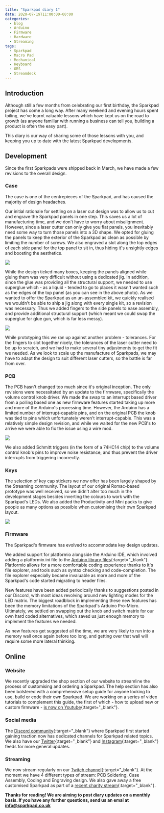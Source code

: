 ```yaml
---
title: "Sparkpad diary 1"
date: 2020-07-19T11:00:00-00:00
categories:
  - blog
  - Arduino
  - Firmware
  - Hardware
  - Streaming
tags:
  - Sparkpad
  - Macro Pad
  - Mechanical
  - Keyboard
  - OBS
  - Streamdeck
---
```


## Introduction
Although still a few months from celebrating our first birthday, the Sparkpad project has come a long way. After many weekend and evening hours spent toiling, we've learnt valuable lessons which have kept us on the road to growth (as anyone familiar with running a business can tell you, building a product is often the easy part).

This diary is our way of sharing some of those lessons with you, and keeping you up to date with the latest Sparkpad developments. 

## Development
Since the first Sparkpads were shipped back in March, we have made a few revisions to the overall design.

### Case
The case is one of the centrepieces of the Sparkpad, and has caused the majority of design headaches. 

Our initial rationale for settling on a laser cut design was to allow us to cut and engrave the Sparkpad panels in one step. This saves us a lot of manufacturing time, and we don't have to worry about misalignment. However, since a laser cutter can only give you flat panels, you inevitably need some way to turn those panels into a 3D shape. We opted for gluing the panels to keep the exterior of the Sparkpad as clean as possible by limiting the number of screws. We also engraved a slot along the top edges of each side panel for the top panel to sit in, thus hiding it's unsightly edges and boosting the aesthetics.

![](/assets/images/glue.jpg)

While the design ticked many boxes, keeping the panels aligned while gluing them was very difficult without using a dedicated jig. In addition, since the glue was providing all the structural support, we needed to use superglue which - as a liquid - tended to go to places it wasn't wanted such as the edges of the top panel (as you can see in the above photo). As we wanted to offer the Sparkpad as an un-assembled kit, we quickly realised we wouldn't be able to ship a jig along with every single kit, so a revision was necessary. Thus we added fingers to the side panels to ease assembly, and provide additional structural support (which meant we could swap the superglue for glue gun, which is far less messy). 

![](/assets/images/fingers.jpg)

While prototyping this we ran up against another problem - tolerances. For the fingers to slot together nicely, the tolerances of the laser cutter need to be up to scratch, and we had to make several tiny adjustments to get the fit we needed. As we look to scale up the manufacture of Sparkpads, we may have to adapt the design to suit different laser cutters, so the battle is far from over.

### PCB
The PCB hasn't changed too much since it's original inception. The only revisions were necessitated by an update to the firmware, specifically the volume control knob driver. We made the swap to an interrupt based driver from a polling based one as new firmware features started taking up more and more of the Arduino's processing time. However, the Arduino has a limited number of interrupt-capable pins, and on the original PCB the knob was tied to pins which unfortunately weren't interrupt-capable. This was a relatively simple design revision, and while we waited for the new PCB's to arrive we were able to fix the issue using a wire mod.

![](/assets/images/mod.jpg)

We also added Schmitt triggers (in the form of a 74HC14 chip) to the volume control knob's pins to improve noise resistance, and thus prevent the driver interrupts from triggering incorrectly.

### Keys
The selection of key cap stickers we now offer has been largely shaped by the Streaming community. The layout of our original Romac-based prototype was well received, so we didn't alter too much in the development stages besides inverting the colours to work with the Sparkpad's LEDs. We also added the Productivity and Mini packs to give people as many options as possible when customising their own Sparkpad layout.

![](/assets/images/keys.jpg)

### Firmware
The Sparkpad's firmware has evolved to accommodate key design updates. 

We added support for platformio alongside the Arduino IDE, which involved adding a platformio.ini file to the [Arduino library files](https://github.com/Patrick-Thomas/Sparkpad-Arduino){:target="_blank"}. Platformio allows for a more comfortable coding experience thanks to it's file explorer, and tools such as syntax checking and code-completion. The file explorer especially became invaluable as more and more of the Sparkpad's code started migrating to header files.

New features have been added periodically thanks to suggestions posted in our Discord, with most ideas revolving around new lighting modes for the LED matrix. The biggest roadblock in implementing these new features has been the memory limitations of the Sparkpad's Arduino Pro-Micro. Ultimately, we settled on swapping out the knob and switch matrix for our own hard coded alternatives, which saved us just enough memory to implement the features we needed.

As new features get suggested all the time, we are very likely to run into a memory wall once again before too long, and getting over that wall will require some more lateral thinking.

## Online

### Website
We recently upgraded the shop section of our website to streamline the process of customising and ordering a Sparkpad. The help section has also been bolstered with a comprehensive setup guide for anyone looking to use, build or code their own Sparkpad. We are working on a series of video tutorials to complement this guide, the first of which - how to upload new or custom firmware - [is now on Youtube](https://www.youtube.com/watch?v=aABruxG15mo&t=76s){:target="_blank"}.

### Social media
The [Discord community](https://discord.gg/uvYdVn9TBU){:target="_blank"} where Sparkpad first started gaining traction now has dedicated channels for Sparkpad related topics. We also have our [Twitter](https://twitter.com/spark_pad){:target="_blank"} and [Instagram](https://www.instagram.com/spark_pad/){:target="_blank"} feeds for more general updates.

### Streaming
We now stream regularly on our [Twitch channel](https://www.twitch.tv/spark_pad){:target="_blank"}. At the moment we have 4 different types of stream: PCB Soldering, Case Assembly, Coding and Engraving design. We also gave away a free customised Sparkpad as part of a [recent charity stream](https://twitter.com/spark_pad/status/1399751086118932481){:target="_blank"}.

<b>Thanks for reading! We are aiming to post diary updates on a monthly basis. If you have any further questions, send us an emal at info@sparkpad.co.uk</b>
